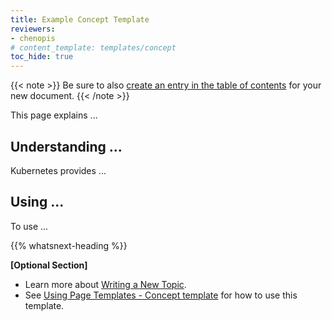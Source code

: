 ```yaml
---
title: Example Concept Template
reviewers:
- chenopis
# content_template: templates/concept
toc_hide: true
---
```


<!-- overview -->

{{< note >}}
Be sure to also [create an entry in the table of contents](/docs/home/contribute/write-new-topic/#creating-an-entry-in-the-table-of-contents) for your new document.
{{< /note >}}

This page explains ...



<!-- body -->

## Understanding ...

Kubernetes provides ...

## Using ...

To use ...



{{% whatsnext-heading %}}


**[Optional Section]**

* Learn more about [Writing a New Topic](/docs/home/contribute/write-new-topic/).
* See [Using Page Templates - Concept template](/docs/home/contribute/page-templates/#concept_template) for how to use this template.




